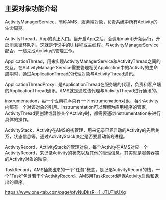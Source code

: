 ## 主要对象功能介绍

ActivityManagerService，简称AMS，服务端对象，负责系统中所有Activity的生命周期。

ActivityThread，App的真正入口。当开启App之后，会调用main()开始运行，开启消息循环队列，这就是传说中的UI线程或主线程。与ActivityManagerService配合，一起完成Activity的管理工作。

ApplicationThread，用来实现ActivityManagerService和ActivityThread之间的交互。在ActivityManagerService需要管理相关Application中的Activity的生命周期时，通过ApplicationThread的代理对象与ActivityThread通讯。

ApplicationThreadProxy，是ApplicationThread在服务端的代理，负责和客户端的ApplicationThread通讯。AMS就是通过该代理与ActivityThread进行通讯的。

Instrumentation，每一个应用程序只有一个Instrumentation对象，每个Activity内都有一个对该对象的引用。Instrumentation可以理解为应用程序的管家，ActivityThread要创建或暂停某个Activity时，都需要通过Instrumentation来进行具体的操作。

ActivityStack，Activity在AMS的栈管理，用来记录已经启动的Activity的先后关系，状态信息等。通过ActivityStack决定是否要启动新的进程。

ActivityRecord，ActivityStack的管理对象，每个Activity在AMS对应一个ActivityRecord，来记录Activity的状态以及其他的管理信息。其实就是服务器端的Activity对象的映像。

TaskRecord，AMS抽象出来的一个"任务"概念，是记录ActivityRecord的栈，一个"Task"包含若干个ActivityRecord。AMS用TaskRecord确保Activity启动和退出的顺序。

https://www.one-tab.com/page/pfyNuDksR--1_JTUF1sUXg